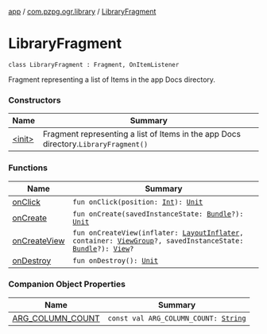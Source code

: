 [app](../../index.md) / [com.pzpg.ogr.library](../index.md) / [LibraryFragment](./index.md)

# LibraryFragment

`class LibraryFragment : Fragment, OnItemListener`

Fragment representing a list of Items in the app Docs directory.

### Constructors

| Name | Summary |
|---|---|
| [&lt;init&gt;](-init-.md) | Fragment representing a list of Items in the app Docs directory.`LibraryFragment()` |

### Functions

| Name | Summary |
|---|---|
| [onClick](on-click.md) | `fun onClick(position: `[`Int`](https://kotlinlang.org/api/latest/jvm/stdlib/kotlin/-int/index.html)`): `[`Unit`](https://kotlinlang.org/api/latest/jvm/stdlib/kotlin/-unit/index.html) |
| [onCreate](on-create.md) | `fun onCreate(savedInstanceState: `[`Bundle`](https://developer.android.com/reference/android/os/Bundle.html)`?): `[`Unit`](https://kotlinlang.org/api/latest/jvm/stdlib/kotlin/-unit/index.html) |
| [onCreateView](on-create-view.md) | `fun onCreateView(inflater: `[`LayoutInflater`](https://developer.android.com/reference/android/view/LayoutInflater.html)`, container: `[`ViewGroup`](https://developer.android.com/reference/android/view/ViewGroup.html)`?, savedInstanceState: `[`Bundle`](https://developer.android.com/reference/android/os/Bundle.html)`?): `[`View`](https://developer.android.com/reference/android/view/View.html)`?` |
| [onDestroy](on-destroy.md) | `fun onDestroy(): `[`Unit`](https://kotlinlang.org/api/latest/jvm/stdlib/kotlin/-unit/index.html) |

### Companion Object Properties

| Name | Summary |
|---|---|
| [ARG_COLUMN_COUNT](-a-r-g_-c-o-l-u-m-n_-c-o-u-n-t.md) | `const val ARG_COLUMN_COUNT: `[`String`](https://kotlinlang.org/api/latest/jvm/stdlib/kotlin/-string/index.html) |
